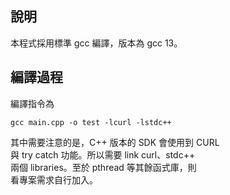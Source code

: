  
## 說明

本程式採用標準 gcc 編譯，版本為 gcc 13。  

## 編譯過程

編譯指令為
```
gcc main.cpp -o test -lcurl -lstdc++
```

其中需要注意的是，C++ 版本的 SDK 會使用到 CURL  
與 try catch 功能。所以需要 link curl、stdc++  
兩個 libraries。至於 pthread 等其餘函式庫，則  
看專案需求自行加入。  

